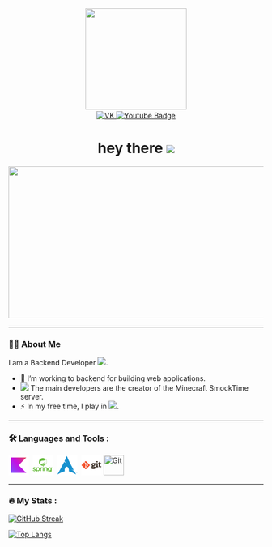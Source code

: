<div id="header" align="center">
  <img src="https://media1.giphy.com/media/v1.Y2lkPTc5MGI3NjExaXZ2YzMzYjJ4MzRvbGttcGYzeDRrZDFqZWt3enRremxsd2l3MmoxcSZlcD12MV9pbnRlcm5hbF9naWZfYnlfaWQmY3Q9Zw/5EOYACH9SWWA45b4Bp/giphy.gif" width="200" height="200"/>
  
  <div id="badges">
    <a href="https://vk.com/sqeeziw">
      <img src="https://img.shields.io/badge/VK-blue?logo=linkedin&logoColor=white&style=for-the-badge" alt="VK"/>
    </a>
    <a href="https://www.youtube.com/@craftlite55">
      <img src="https://img.shields.io/badge/YouTube-red?style=for-the-badge&logo=youtube&logoColor=white" alt="Youtube Badge"/>
    </a>
</div>
  <h1>
  hey there
  <img src="https://media.giphy.com/media/hvRJCLFzcasrR4ia7z/giphy.gif" width="30px"/>
</h1>
</div>



<div align="center">
  <img src="https://media4.giphy.com/media/v1.Y2lkPTc5MGI3NjExbDIwbHNidmdheHYxYjdkZTRuNDUyY2VjMTJjbjlmcWJycTZtZWlkaCZlcD12MV9pbnRlcm5hbF9naWZfYnlfaWQmY3Q9Zw/VpxpIm1coCLZzvgCtB/giphy.gif" width="600" height="300"/>
</div>

---

### :woman_technologist: About Me 
I am a Backend Developer <img src="https://media.giphy.com/media/WUlplcMpOCEmTGBtBW/giphy.gif" width="30">.
- :telescope: I’m working to backend for building web applications.
- <img src="https://media2.giphy.com/media/v1.Y2lkPTc5MGI3NjExcmM0bDBxZjRiNmx5aHZvYmk1bDJxd25ydGhsbWw3cmZmcHdiaDdsMiZlcD12MV9pbnRlcm5hbF9naWZfYnlfaWQmY3Q9Zw/lpHQvZu6stHKo/giphy.gif" width="15"> The main developers are the creator of the Minecraft SmockTime server.
- :zap: In my free time, I play in <img src="https://media4.giphy.com/media/v1.Y2lkPTc5MGI3NjExZ2JsemllY3Vrb2NyZmt2MG51ZDV3cDJldzBvZngxbG1zbXFnZ3p3ZCZlcD12MV9pbnRlcm5hbF9naWZfYnlfaWQmY3Q9cw/8BlByFsU4FZJ41AJpd/giphy.gif" width="20"/>.


---

### :hammer_and_wrench: Languages and Tools :
<div>
  <img src="https://github.com/devicons/devicon/blob/master/icons/kotlin/kotlin-original.svg" title="Material UI" alt="Material UI" width="40" height="40"/>&nbsp;
  <img src="https://github.com/devicons/devicon/blob/master/icons/spring/spring-original-wordmark.svg" title="Spring" alt="Spring" width="40" height="40"/>&nbsp;
  <img src="https://github.com/devicons/devicon/blob/master/icons/archlinux/archlinux-original.svg" title="Java" alt="Java" width="40" height="40"/>&nbsp;
  <img src="https://github.com/devicons/devicon/blob/master/icons/git/git-original-wordmark.svg" title="Git" **alt="Git" width="40" height="40"/>
  <img src="https://play-lh.googleusercontent.com/MYbOqQn6EgghsBP0Dh43kyweBbFPcD1Ig1GL8I2xvVFAad-T46RQg9ZrUOpWSgwDWqSo" title="Git" **alt="Git" width="40" height="40"/>
</div>

---

### :fire: My Stats :
[![GitHub Streak](http://github-readme-streak-stats.herokuapp.com?user=your-github-username&theme=dark&background=000000)](https://git.io/streak-stats)

[![Top Langs](https://github-readme-stats.vercel.app/api/top-langs/?username=your-github-username&layout=compact&theme=vision-friendly-dark)](https://github.com/anuraghazra/github-readme-stats)
